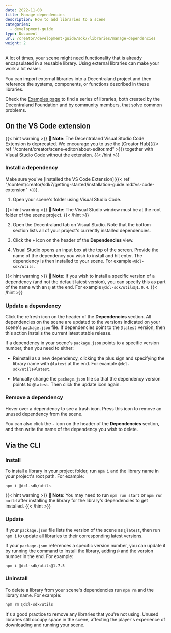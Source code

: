```yaml
---
date: 2022-11-08
title: Manage dependencies
description: How to add libraries to a scene
categories:
  - development-guide
type: Document
url: /creator/development-guide/sdk7/libraries/manage-dependencies
weight: 2
---
```


A lot of times, your scene might need functionality that is already encapsulated in a reusable library. Using external libraries can make your work a lot easier.

You can import external libraries into a Decentraland project and then reference the systems, components, or functions described in these libraries.

Check the [Examples page](https://studios.decentraland.org/resources?sdk_version=SDK7&resource_type=Library) to find a series of libraries, both created by the Decentraland Foundation and by community members, that solve common problems.

<!-- TODO: in the future on the Creator hub -->

## On the VS Code extension

{{< hint warning >}}
**📔 Note**: The Decentraland Visual Studio Code Extension is deprecated. We encourage you to use the [Creator Hub]({{< ref "/content/creator/scene-editor/about-editor.md" >}}) together with Visual Studio Code without the extension.
{{< /hint >}}

### Install a dependency

Make sure you've [installed the VS Code Extension]({{< ref "/content/creator/sdk7/getting-started/installation-guide.md#vs-code-extension" >}}).

1. Open your scene's folder using Visual Studio Code.

{{< hint warning >}}
**📔 Note**: The Visual Studio window must be at the root folder of the scene project.
{{< /hint >}}

2. Open the Decentraland tab on Visual Studio. Note that the bottom section lists all of your project's currently installed dependencies.

3. Click the `+` icon on the header of the **Dependencies** view.

4. Visual Studio opens an input box at the top of the screen. Provide the name of the dependency you wish to install and hit enter. The dependency is then installed to your scene. For example `@dcl-sdk/utils`.

{{< hint warning >}}
**📔 Note**: If you wish to install a specific version of a dependency (and not the default latest version), you can specify this as part of the name with an `@` at the end. For example `@dcl-sdk/utils@1.0.4`.
{{< /hint >}}

### Update a dependency

Click the refresh icon on the header of the **Dependencies** section. All dependencies on the scene are updated to the versions indicated on your scene's `package.json` file. If dependencies point to the `@latest` version, then this action installs the current latest stable release.

If a dependency in your scene's `package.json` points to a specific version number, then you need to either:

- Reinstall as a new dependency, clicking the plus sign and specifying the library name with `@latest` at the end. For example `@dcl-sdk/utils@latest`.

- Manually change the `package.json` file so that the dependency version points to `@latest`. Then click the update icon again.

### Remove a dependency

Hover over a dependency to see a trash icon. Press this icon to remove an unused dependency from the scene.

You can also click the `-` icon on the header of the **Dependencies** section, and then write the name of the dependency you wish to delete.

## Via the CLI

### Install

To install a library in your project folder, run `npm i` and the library name in your project's root path. For example:

`npm i @dcl-sdk/utils`

{{< hint warning >}}
**📔 Note**: You may need to run `npm run start` or `npm run build` after installing the library for the library's dependencies to get installed.
{{< /hint >}}

### Update

If your `package.json` file lists the version of the scene as `@latest`, then run `npm i` to update all libraries to their corresponding latest versions.

If your `package.json` references a specific version number, you can update it by running the command to install the library, adding `@` and the version number in the end. For example:

`npm i @dcl-sdk/utils@1.7.5`

### Uninstall

To delete a library from your scene's dependencies run `npm rm` and the library name. For example:

`npm rm @dcl-sdk/utils`

It's a good practice to remove any libraries that you're not using. Unused libraries still occupy space in the scene, affecting the player's experience of downloading and running your scene.
